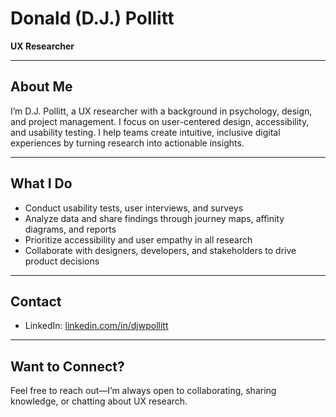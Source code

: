 # Donald (D.J.) Pollitt  
**UX Researcher**

---

## About Me
I’m D.J. Pollitt, a UX researcher with a background in psychology, design, and project management. I focus on user-centered design, accessibility, and usability testing. I help teams create intuitive, inclusive digital experiences by turning research into actionable insights.

---

## What I Do
- Conduct usability tests, user interviews, and surveys  
- Analyze data and share findings through journey maps, affinity diagrams, and reports  
- Prioritize accessibility and user empathy in all research  
- Collaborate with designers, developers, and stakeholders to drive product decisions

---

## Contact
- LinkedIn: [linkedin.com/in/djwpollitt](https://www.linkedin.com/in/djwpollitt/)  

---

## Want to Connect?
Feel free to reach out—I’m always open to collaborating, sharing knowledge, or chatting about UX research.

<!--
**djpollitt/djpollitt** is a ✨ _special_ ✨ repository because its `README.md` (this file) appears on your GitHub profile.

Here are some ideas to get you started:

- 🔭 I’m currently working on ...
- 🌱 I’m currently learning ...
- 👯 I’m looking to collaborate on ...
- 🤔 I’m looking for help with ...
- 💬 Ask me about ...
- 📫 How to reach me: ...
- 😄 Pronouns: ...
- ⚡ Fun fact: ...
-->
